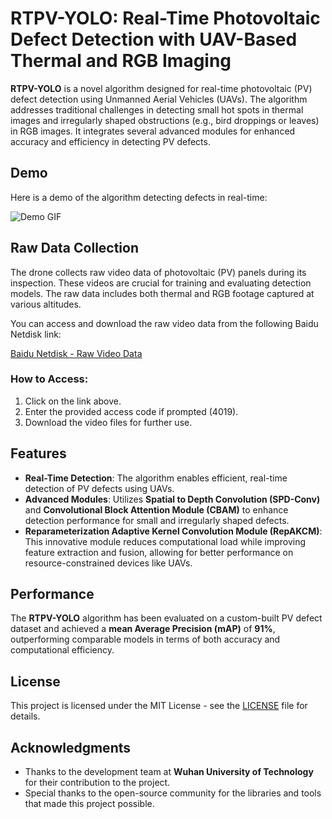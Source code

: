 # RTPV-YOLO: Real-Time Photovoltaic Defect Detection with UAV-Based Thermal and RGB Imaging

**RTPV-YOLO** is a novel algorithm designed for real-time photovoltaic (PV) defect detection using Unmanned Aerial Vehicles (UAVs). The algorithm addresses traditional challenges in detecting small hot spots in thermal images and irregularly shaped obstructions (e.g., bird droppings or leaves) in RGB images. It integrates several advanced modules for enhanced accuracy and efficiency in detecting PV defects.

## Demo

Here is a demo of the algorithm detecting defects in real-time:

![Demo GIF](examples/hotspot-detect.gif)

## Raw Data Collection

The drone collects raw video data of photovoltaic (PV) panels during its inspection. These videos are crucial for training and evaluating detection models. The raw data includes both thermal and RGB footage captured at various altitudes.

You can access and download the raw video data from the following Baidu Netdisk link:

[Baidu Netdisk - Raw Video Data](https://pan.baidu.com/s/1yPEjzDxNqisjyBJwAx3cUw)

### How to Access:
1. Click on the link above.
2. Enter the provided access code if prompted (4019).
3. Download the video files for further use.

## Features

- **Real-Time Detection**: The algorithm enables efficient, real-time detection of PV defects using UAVs.
- **Advanced Modules**: Utilizes **Spatial to Depth Convolution (SPD-Conv)** and **Convolutional Block Attention Module (CBAM)** to enhance detection performance for small and irregularly shaped defects.
- **Reparameterization Adaptive Kernel Convolution Module (RepAKCM)**: This innovative module reduces computational load while improving feature extraction and fusion, allowing for better performance on resource-constrained devices like UAVs.

## Performance

The **RTPV-YOLO** algorithm has been evaluated on a custom-built PV defect dataset and achieved a **mean Average Precision (mAP)** of **91%**, outperforming comparable models in terms of both accuracy and computational efficiency.

## License

This project is licensed under the MIT License - see the [LICENSE](LICENSE) file for details.

## Acknowledgments

- Thanks to the development team at **Wuhan University of Technology** for their contribution to the project.
- Special thanks to the open-source community for the libraries and tools that made this project possible.
